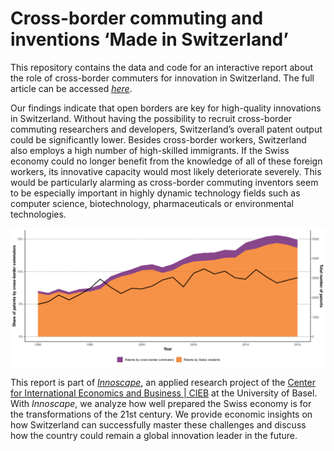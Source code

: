 # Cross-border commuting and inventions ‘Made in Switzerland’
This repository contains the data and code for an interactive report about the role of cross-border commuters for innovation in Switzerland. The full article can be accessed <a href = https://innoscape.ch/en/publications/cross-border-commuting-and-inventions-made-in-switzerland target = “_blank”>*here*</a>.

Our findings indicate that open borders are key for high-quality innovations in Switzerland. Without having the possibility to recruit cross-border commuting researchers and developers, Switzerland’s overall patent output could be significantly lower. Besides cross-border workers, Switzerland also employs a high number of high-skilled immigrants. If the Swiss economy could no longer benefit from the knowledge of all of these foreign workers, its innovative capacity would most likely deteriorate severely. This would be particularly alarming as cross-border commuting inventors seem to be especially important in highly dynamic technology fields such as computer science, biotechnology, pharmaceuticals or environmental technologies.

![cross_borders](https://raw.githubusercontent.com/cieb-unibas/innovation-origins/master/Report/crossborder_commuters_CH.png)

This report is part of <a href = http://innoscape.ch/ target = “_blank”>*Innoscape*</a>, an applied research project of the <a href = https://cieb.unibas.ch target = “_blank”>Center for International Economics and Business | CIEB</a> at the University of Basel. With *Innoscape*, we analyze how well prepared the Swiss economy is for the transformations of the 21st century. We provide economic insights on how Switzerland can successfully master these challenges and discuss how the country could remain a global innovation leader in the future.

